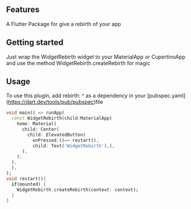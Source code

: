 <!-- 
This README describes the package. If you publish this package to pub.dev,
this README's contents appear on the landing page for your package.

For information about how to write a good package README, see the guide for
[writing package pages](https://dart.dev/guides/libraries/writing-package-pages). 

For general information about developing packages, see the Dart guide for
[creating packages](https://dart.dev/guides/libraries/create-library-packages)
and the Flutter guide for
[developing packages and plugins](https://flutter.dev/developing-packages). 
-->


## Features

A Flutter Package for give a rebirth of your app
## Getting started

Just wrap the WidgetRebirth widget to your MaterialApp or CupertinoApp and use the method WidgetRebirth.createRebirth for magic

## Usage

To use this plugin, add rebirth: ^<latest version> as a dependency in your [pubspec.yaml] (https://dart.dev/tools/pub/pubspec)file


```dart
void main() => runApp(
  const WidgetRebirth(child:MaterialApp(
    home: Material(
      child: Center(
        child: ElevatedButton(
          onPressed:()=> restart(),
          child: Text('WidgetRebirth'),),
      ),
    ),
  ),
  ),
);
void restart(){
  if(mounted) {
    WidgetRebirth.createRebirth(context: context);
  }
}

```

